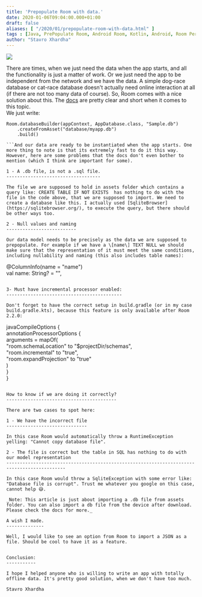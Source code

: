 ```yaml
---
title: 'Prepopulate Room with data.'
date: 2020-01-06T09:04:00.000+01:00
draft: false
aliases: [ "/2020/01/prepopulate-room-with-data.html" ]
tags : [Java, PrePopulate Room, Android Room, Kotlin, Android, Room Persistence, Sqlite]
author: "Stavro Xhardha"
---
```


[![](https://s1.zerochan.net/Yu-Gi-Oh!.Duel.Monsters.600.605081.jpg)](https://s1.zerochan.net/Yu-Gi-Oh!.Duel.Monsters.600.605081.jpg)

  
There are times, when we just need the data when the app starts, and all the functionality is just a matter of work. Or we just need the app to be independent from the network and we have the data. A simple dog-race database or cat-race database doesn't actually need online interaction at all (if there are not too many data of course). So, Room comes with a nice solution about this. The [docs](https://developer.android.com/training/data-storage/room/prepopulate) are pretty clear and short when it comes to this topic.  
We just write:  
  
```
Room.databaseBuilder(appContext, AppDatabase.class, "Sample.db")  
    .createFromAsset("database/myapp.db")  
    .build()  

```And our data are ready to be instantiated when the app starts. One more thing to note is that its extremely fast to do it this way. However, here are some problems that the docs don't even bother to mention (which I think are important for some).  

1 - A .db file, is not a .sql file.
-----------------------------------

The file we are supposed to hold in assets folder which contains a query like: CREATE TABLE IF NOT EXISTS  has nothing to do with the file in the code above, that we are supposed to import. We need to create a database like this. I actually used [SqliteBrowser](https://sqlitebrowser.org/), to execute the query, but there should be other ways too.  

2 - Null values and naming
--------------------------

Our data model needs to be precisely as the data we are supposed to prepopulate. For example if we have a \[name\] TEXT NULL we should make sure that the representation of it must meet the same conditions, including nullability and naming (this also includes table names):  
```
@ColumnInfo(name = "name")  
val name: String? = "",  

```Otherwise, we would feel some serious trouble. If we have the correct set up, let Room to connect the rest (the Sqlite table and it's Kotlin/Java object representation).  

3- Must have incremental processor enabled:
-------------------------------------------

Don't forget to have the correct setup in build.gradle (or in my case build.gradle.kts), because this feature is only available after Room 2.2.0:  
```
 javaCompileOptions {  
            annotationProcessorOptions {  
                arguments = mapOf(  
                    "room.schemaLocation" to "$projectDir/schemas",  
                    "room.incremental" to "true",  
                    "room.expandProjection" to "true"  
                )  
            }  
        }
```

How to know if we are doing it correctly?
-----------------------------------------

There are two cases to spot here:  

1 - We have the incorrect file
------------------------------

In this case Room would automatically throw a RuntimeException yelling: "Cannot copy database file".  

2 - The file is correct but the table in SQL has nothing to do with our model representation
--------------------------------------------------------------------------------------------

In this case Room would throw a SqliteException with some error like: "Database file is corrupt". Trust me whatever you google on this case, cannot help 😅.  
  
_Note: This article is just about importing a .db file from assets folder. You can also import a db file from the device after download. Please check the docs for more._  

A wish I made.
--------------

Well, I would like to see an option from Room to import a JSON as a file. Should be cool to have it as a feature.  
  

Conclusion:
-----------

I hope I helped anyone who is willing to write an app with totally offline data. It's pretty good solution, when we don't have too much.  
  
Stavro Xhardha
